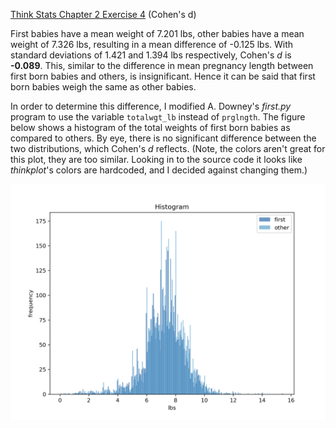 [Think Stats Chapter 2 Exercise 4](http://greenteapress.com/thinkstats2/html/thinkstats2003.html#toc24) (Cohen's d)

First babies have a mean weight of 7.201 lbs, other babies have a mean weight of 7.326 lbs, resulting in a mean difference of -0.125 lbs. With standard deviations of 1.421 and 1.394 lbs respectively, Cohen's *d* is **-0.089**. This, similar to the difference in mean pregnancy length between first born babies and others, is insignificant. Hence it can be said that first born babies weigh the same as other babies. 

In order to determine this difference, I modified A. Downey's *first.py* program to use the variable `totalwgt_lb` instead of `prglngth`. The figure below shows a histogram of the total weights of first born babies as compared to others. By eye, there is no significant difference between the two distributions, which Cohen's *d* reflects. (Note, the colors aren't great for this plot, they are too similar. Looking in to the source code it looks like *thinkplot*'s colors are hardcoded, and I decided against changing them.)

![Baby weights, first born vs others](Images/first_weight_nsfg_hist.png)
